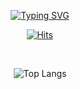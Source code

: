 <div align=center>
  
[![Typing SVG](https://readme-typing-svg.demolab.com?font=Fira+Code&weight=300&size=12&letterSpacing=-1px&duration=3000&pause=1000&color=FFFFFF&center=true&vCenter=true&multiline=true&width=500&height=70&lines=Hey+there!+%F0%9F%91%8B%F0%9F%8F%BC+My+name+is+Seyoon+Jeong.;And+I'm+a+frontend+developer!+%F0%9F%91%A9%F0%9F%8F%BB%E2%80%8D%F0%9F%92%BB)](https://git.io/typing-svg)

[![Hits](https://hits.seeyoufarm.com/api/count/incr/badge.svg?url=https%3A%2F%2Fgithub.com%2Fseyoonagain%2Fseyoonagain&count_bg=%23000000&title_bg=%23000000&icon=&icon_color=%23E7E7E7&title=hits&edge_flat=true)](https://hits.seeyoufarm.com)


</div>

<br />

<div align=center>
  
![Top Langs](https://github-readme-stats.vercel.app/api/top-langs/?username=seyoonagain&hide_progress=true)

</div>
